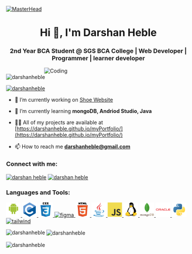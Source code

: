 [![MasterHead](https://media.licdn.com/dms/image/D5616AQHpetAO3o8SWA/profile-displaybackgroundimage-shrink_350_1400/0/1686081051498?e=1694044800&v=beta&t=3QBzInz-wJydcAaqnNdow7idTHMaQgaSsxwtmZvPiK4)]()
<h1 align="center">Hi 👋, I'm Darshan Heble</h1>
<h3 align="center">2nd Year BCA Student @ SGS BCA College | Web Developer | Programmer | learner developer</h3>

<img align="right" alt="Coding" width="400" src="https://cdn.dribbble.com/users/330915/screenshots/3587000/10_coding_dribbble.gif">


<p align="left"> <img src="https://komarev.com/ghpvc/?username=darshanheble&label=Profile%20views&color=0e75b6&style=flat" alt="darshanheble" /> </p>

<p align="left"> <a href="https://github.com/ryo-ma/github-profile-trophy"><img src="https://github-profile-trophy.vercel.app/?username=darshanheble" alt="darshanheble" /></a> </p>

- 🔭 I’m currently working on [Shoe Website](https://darshanheble.github.io/ShoeMart/)

- 🌱 I’m currently learning **mongoDB, Andriod Studio, Java**

- 👨‍💻 All of my projects are available at [https://darshanheble.github.io/myPortfolio/](https://darshanheble.github.io/myPortfolio/)

- 📫 How to reach me **darshanheble@gmail.com**

<h3 align="left">Connect with me:</h3>
<p align="left">
<a href="https://linkedin.com/in/darshan heble" target="blank"></a>
<a href="https://fb.com/darshan heble" target="blank"><img align="center" src="https://raw.githubusercontent.com/rahuldkjain/github-profile-readme-generator/master/src/images/icons/Social/facebook.svg" alt="darshan heble" height="30" width="40" /></a>
<a href="https://instagram.com/darshan heble" target="blank"><img align="center" src="https://raw.githubusercontent.com/rahuldkjain/github-profile-readme-generator/master/src/images/icons/Social/instagram.svg" alt="darshan heble" height="30" width="40" /></a>
</p>

<h3 align="left">Languages and Tools:</h3>
<p align="left"> <a href="https://developer.android.com" target="_blank" rel="noreferrer"> <img src="https://raw.githubusercontent.com/devicons/devicon/master/icons/android/android-original-wordmark.svg" alt="android" width="40" height="40"/> </a> <a href="https://www.cprogramming.com/" target="_blank" rel="noreferrer"> <img src="https://raw.githubusercontent.com/devicons/devicon/master/icons/c/c-original.svg" alt="c" width="40" height="40"/> </a> <a href="https://www.w3schools.com/css/" target="_blank" rel="noreferrer"> <img src="https://raw.githubusercontent.com/devicons/devicon/master/icons/css3/css3-original-wordmark.svg" alt="css3" width="40" height="40"/> </a> <a href="https://www.figma.com/" target="_blank" rel="noreferrer"> <img src="https://www.vectorlogo.zone/logos/figma/figma-icon.svg" alt="figma" width="40" height="40"/> </a> <a href="https://www.w3.org/html/" target="_blank" rel="noreferrer"> <img src="https://raw.githubusercontent.com/devicons/devicon/master/icons/html5/html5-original-wordmark.svg" alt="html5" width="40" height="40"/> </a> <a href="https://www.java.com" target="_blank" rel="noreferrer"> <img src="https://raw.githubusercontent.com/devicons/devicon/master/icons/java/java-original.svg" alt="java" width="40" height="40"/> </a> <a href="https://developer.mozilla.org/en-US/docs/Web/JavaScript" target="_blank" rel="noreferrer"> <img src="https://raw.githubusercontent.com/devicons/devicon/master/icons/javascript/javascript-original.svg" alt="javascript" width="40" height="40"/> </a> <a href="https://www.linux.org/" target="_blank" rel="noreferrer"> <img src="https://raw.githubusercontent.com/devicons/devicon/master/icons/linux/linux-original.svg" alt="linux" width="40" height="40"/> </a> <a href="https://www.mongodb.com/" target="_blank" rel="noreferrer"> <img src="https://raw.githubusercontent.com/devicons/devicon/master/icons/mongodb/mongodb-original-wordmark.svg" alt="mongodb" width="40" height="40"/> </a> <a href="https://www.oracle.com/" target="_blank" rel="noreferrer"> <img src="https://raw.githubusercontent.com/devicons/devicon/master/icons/oracle/oracle-original.svg" alt="oracle" width="40" height="40"/> </a> <a href="https://www.python.org" target="_blank" rel="noreferrer"> <img src="https://raw.githubusercontent.com/devicons/devicon/master/icons/python/python-original.svg" alt="python" width="40" height="40"/> </a> <a href="https://tailwindcss.com/" target="_blank" rel="noreferrer"> <img src="https://www.vectorlogo.zone/logos/tailwindcss/tailwindcss-icon.svg" alt="tailwind" width="40" height="40"/> </a> </p>

<p><img align="left" src="https://github-readme-stats.vercel.app/api/top-langs?username=darshanheble&show_icons=true&locale=en&layout=compact" alt="darshanheble" /></p>

<p>&nbsp;<img align="center" src="https://github-readme-stats.vercel.app/api?username=darshanheble&show_icons=true&locale=en" alt="darshanheble" /></p>

<p><img align="center" src="https://github-readme-streak-stats.herokuapp.com/?user=darshanheble&" alt="darshanheble" /></p>
